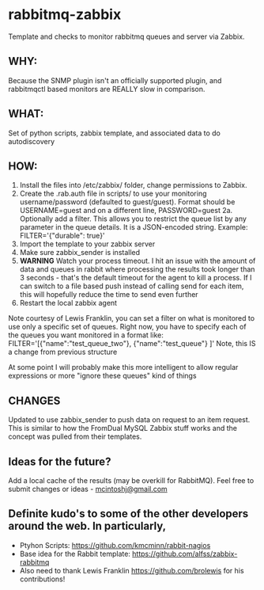rabbitmq-zabbix
=======================

Template and checks to monitor rabbitmq queues and server via Zabbix.

## WHY:
Because the SNMP plugin isn't an officially supported plugin, and rabbitmqctl based monitors are REALLY slow in comparison.

## WHAT:
Set of python scripts, zabbix template, and associated data to do autodiscovery

## HOW:
1. Install the files into /etc/zabbix/ folder, change permissions to Zabbix.
2. Create the .rab.auth file in scripts/ to use your monitoring username/password (defaulted to guest/guest).  Format should be USERNAME=guest and on a different line, PASSWORD=guest
2a. Optionally add a filter. This allows you to restrict the queue list by any parameter in the queue details. It is a JSON-encoded string. Example: FILTER='{"durable": true}'
3. Import the template to your zabbix server
4. Make sure zabbix_sender is installed
6. **WARNING** Watch your process timeout.  I hit an issue with the amount of data and queues in rabbit where processing the results took longer than 3 seconds - that's the default timeout for the agent to kill a process.  If I can switch to a file based push instead of calling send for each item, this will hopefully reduce the time to send even further
7. Restart the local zabbix agent

Note courtesy of Lewis Franklin, you can set a filter on what is monitored to use only a specific set of queues.  Right now, you have to specify each of the queues you want monitored in a format like:
FILTER='[{"name":"test_queue_two"}, {"name":"test_queue"} ]'
Note, this IS a change from previous structure

At some point I will probably make this more intelligent to allow regular expressions or more "ignore these queues" kind of things


## CHANGES
Updated to use zabbix_sender to push data on request to an item request.  This is similar to how the FromDual MySQL Zabbix stuff works and the concept was pulled from their templates.  

## Ideas for the future?
Add a local cache of the results (may be overkill for RabbitMQ).
Feel free to submit changes or ideas - mcintoshj@gmail.com


## Definite kudo's to some of the other developers around the web.  In particularly,
* Ptyhon Scripts: https://github.com/kmcminn/rabbit-nagios
* Base idea for the Rabbit template:  https://github.com/alfss/zabbix-rabbitmq
* Also need to thank Lewis Franklin https://github.com/brolewis for his contributions!
